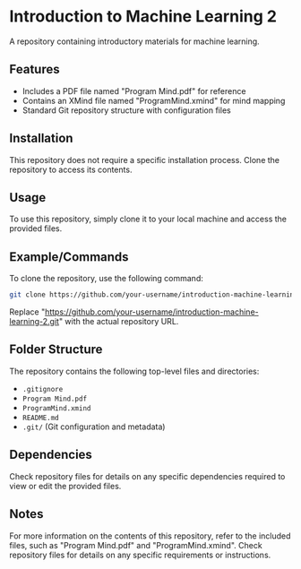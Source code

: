 # Introduction to Machine Learning 2
A repository containing introductory materials for machine learning.

## Features
* Includes a PDF file named "Program Mind.pdf" for reference
* Contains an XMind file named "ProgramMind.xmind" for mind mapping
* Standard Git repository structure with configuration files

## Installation
This repository does not require a specific installation process. Clone the repository to access its contents.

## Usage
To use this repository, simply clone it to your local machine and access the provided files.

## Example/Commands
To clone the repository, use the following command:
```bash
git clone https://github.com/your-username/introduction-machine-learning-2.git
```
Replace "https://github.com/your-username/introduction-machine-learning-2.git" with the actual repository URL.

## Folder Structure
The repository contains the following top-level files and directories:
* `.gitignore`
* `Program Mind.pdf`
* `ProgramMind.xmind`
* `README.md`
* `.git/` (Git configuration and metadata)

## Dependencies
Check repository files for details on any specific dependencies required to view or edit the provided files.

## Notes
For more information on the contents of this repository, refer to the included files, such as "Program Mind.pdf" and "ProgramMind.xmind". Check repository files for details on any specific requirements or instructions.